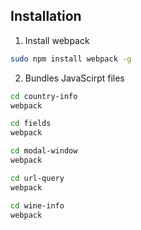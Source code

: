 ## Installation
1. Install webpack
```bash
sudo npm install webpack -g
```

2. Bundles JavaScirpt files
```bash
cd country-info
webpack

cd fields
webpack

cd modal-window
webpack

cd url-query
webpack

cd wine-info
webpack
```
